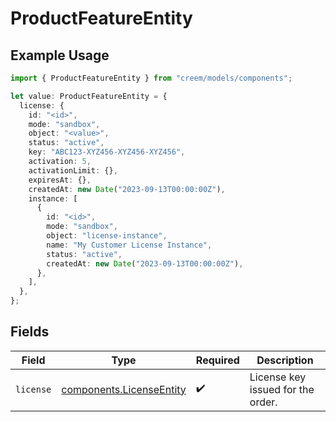 # ProductFeatureEntity

## Example Usage

```typescript
import { ProductFeatureEntity } from "creem/models/components";

let value: ProductFeatureEntity = {
  license: {
    id: "<id>",
    mode: "sandbox",
    object: "<value>",
    status: "active",
    key: "ABC123-XYZ456-XYZ456-XYZ456",
    activation: 5,
    activationLimit: {},
    expiresAt: {},
    createdAt: new Date("2023-09-13T00:00:00Z"),
    instance: [
      {
        id: "<id>",
        mode: "sandbox",
        object: "license-instance",
        name: "My Customer License Instance",
        status: "active",
        createdAt: new Date("2023-09-13T00:00:00Z"),
      },
    ],
  },
};
```

## Fields

| Field                                                                | Type                                                                 | Required                                                             | Description                                                          |
| -------------------------------------------------------------------- | -------------------------------------------------------------------- | -------------------------------------------------------------------- | -------------------------------------------------------------------- |
| `license`                                                            | [components.LicenseEntity](../../models/components/licenseentity.md) | :heavy_check_mark:                                                   | License key issued for the order.                                    |